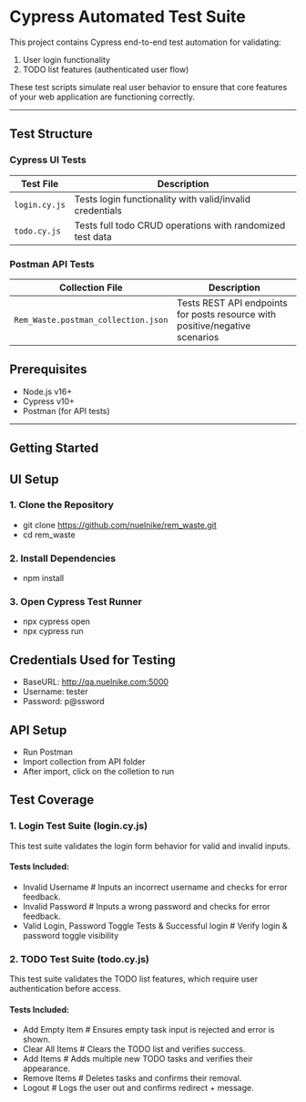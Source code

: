 # Cypress Automated Test Suite

This project contains Cypress end-to-end test automation for validating:
1. User login functionality
2. TODO list features (authenticated user flow)

These test scripts simulate real user behavior to ensure that core features of your web application are functioning correctly.

---

## Test Structure

### Cypress UI Tests
| Test File          | Description                                                                 |
|--------------------|-----------------------------------------------------------------------------|
| `login.cy.js`      | Tests login functionality with valid/invalid credentials                    |
| `todo.cy.js`       | Tests full todo CRUD operations with randomized test data               |

### Postman API Tests
| Collection File                          | Description                                                                 |
|------------------------------------------|-----------------------------------------------------------------------------|
| `Rem_Waste.postman_collection.json`      | Tests REST API endpoints for posts resource with positive/negative scenarios |

## Prerequisites
- Node.js v16+
- Cypress v10+
- Postman (for API tests)

---

## Getting Started

## UI Setup

### 1. Clone the Repository
- git clone https://github.com/nuelnike/rem_waste.git
- cd rem_waste

### 2. Install Dependencies
- npm install

### 3. Open Cypress Test Runner
- npx cypress open
- npx cypress run

## Credentials Used for Testing
- BaseURL: http://qa.nuelnike.com:5000
- Username: tester
- Password: p@ssword

## API Setup
- Run Postman
- Import collection from API folder
- After import, click on the colletion to run

## Test Coverage

### 1. Login Test Suite (login.cy.js)
This test suite validates the login form behavior for valid and invalid inputs.

#### Tests Included:
- Invalid Username	# Inputs an incorrect username and checks for error feedback.
- Invalid Password	# Inputs a wrong password and checks for error feedback.
- Valid Login, Password Toggle Tests & Successful login # Verify login & password toggle visibility 

### 2. TODO Test Suite (todo.cy.js)
This test suite validates the TODO list features, which require user authentication before access.

#### Tests Included:
- Add Empty Item	# Ensures empty task input is rejected and error is shown.
- Clear All Items	# Clears the TODO list and verifies success.
- Add Items	        # Adds multiple new TODO tasks and verifies their appearance.
- Remove Items	    # Deletes tasks and confirms their removal.
- Logout	        # Logs the user out and confirms redirect + message.
